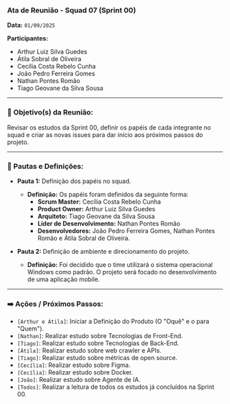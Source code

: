 ### **Ata de Reunião - Squad 07 (Sprint 00)**

**Data:** `01/09/2025`

**Participantes:**
- Arthur Luiz Silva Guedes
- Átila Sobral de Oliveira
- Cecília Costa Rebelo Cunha
- João Pedro Ferreira Gomes
- Nathan Pontes Romão
- Tiago Geovane da Silva Sousa

---

### 🎯 Objetivo(s) da Reunião:
Revisar os estudos da Sprint 00, definir os papéis de cada integrante no squad e criar as novas issues para dar início aos próximos passos do projeto.

---

### 📝 Pautas e Definições:

* **Pauta 1:** Definição dos papéis no squad.
    * **Definição:** Os papéis foram definidos da seguinte forma:
        - **Scrum Master:** Cecília Costa Rebelo Cunha
        - **Product Owner:** Arthur Luiz Silva Guedes
        - **Arquiteto:** Tiago Geovane da Silva Sousa
        - **Líder de Desenvolvimento:** Nathan Pontes Romão
        - **Desenvolvedores:** João Pedro Ferreira Gomes, Nathan Pontes Romão e Átila Sobral de Oliveira.

* **Pauta 2:** Definição de ambiente e direcionamento do projeto.
    * **Definição:** Foi decidido que o time utilizará o sistema operacional Windows como padrão. O projeto será focado no desenvolvimento de uma aplicação mobile.

---

### ➡️ Ações / Próximos Passos:

* `[Arthur e Átila]`: Iniciar a Definição do Produto (O "Oquê" e o para "Quem").
* `[Nathan]`: Realizar estudo sobre Tecnologias de Front-End.
* `[Tiago]`: Realizar estudo sobre Tecnologias de Back-End.
* `[Átila]`: Realizar estudo sobre web crawler e APIs.
* `[Tiago]`: Realizar estudo sobre métricas de open source.
* `[Cecília]`: Realizar estudo sobre Figma.
* `[Cecília]`: Realizar estudo sobre Docker.
* `[João]`: Realizar estudo sobre Agente de IA.
* `[Todos]`: Realizar a leitura de todos os estudos já concluídos na Sprint 00.